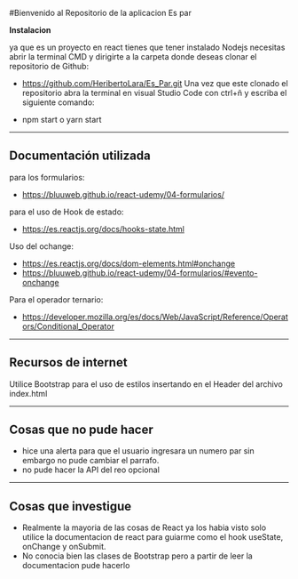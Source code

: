 #Bienvenido al Repositorio de la aplicacion  Es par

**Instalacion**

ya que es un proyecto en react  tienes que tener instalado Nodejs 
necesitas abrir la terminal CMD y dirigirte a la carpeta donde deseas clonar el repositorio  de Github:
- https://github.com/HeribertoLara/Es_Par.git
 Una vez que este clonado el repositorio abra la terminal  en visual Studio Code con ctrl+ñ y escriba el siguiente comando:
 
- npm start o yarn start
------------
## Documentación utilizada
para los formularios:
- https://bluuweb.github.io/react-udemy/04-formularios/

para el uso de Hook de estado:
- https://es.reactjs.org/docs/hooks-state.html

Uso del ochange:
- https://es.reactjs.org/docs/dom-elements.html#onchange
- https://bluuweb.github.io/react-udemy/04-formularios/#evento-onchange

Para el operador ternario:
- https://developer.mozilla.org/es/docs/Web/JavaScript/Reference/Operators/Conditional_Operator


------------
## Recursos de internet

Utilice Bootstrap para el uso de estilos insertando en el Header del archivo index.html


------------

## Cosas que no pude hacer
- hice una alerta para que el usuario ingresara un numero par sin embargo no pude cambiar el parrafo.
- no pude hacer la API del reo opcional

------------


## Cosas que investigue
- Realmente la mayoria de las cosas de React ya los habia visto solo utilice la documentacion de react para guiarme como el hook useState, onChange y onSubmit.
- No conocia bien las clases de Bootstrap pero a partir de leer la documentacion pude hacerlo

 
